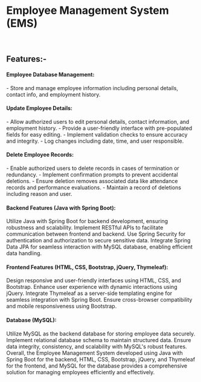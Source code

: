 <h1>Employee Management System (EMS)</h1>
<br>
<h2>Features:-</h2>
<h4>Employee Database Management:</h4>
- Store and manage employee information including personal details, contact info, and employment history.
<br>
<h4>Update Employee Details:</h4>
- Allow authorized users to edit personal details, contact information, and employment history.
- Provide a user-friendly interface with pre-populated fields for easy editing.
- Implement validation checks to ensure accuracy and integrity.
- Log changes including date, time, and user responsible.
<br>
<h4>Delete Employee Records:</h4>
- Enable authorized users to delete records in cases of termination or redundancy.
- Implement confirmation prompts to prevent accidental deletions.
- Ensure deletion removes associated data like attendance records and performance evaluations.
- Maintain a record of deletions including reason and user.
<br>

<h4>Backend Features (Java with Spring Boot):</h4>

Utilize Java with Spring Boot for backend development, ensuring robustness and scalability.
Implement RESTful APIs to facilitate communication between frontend and backend.
Use Spring Security for authentication and authorization to secure sensitive data.
Integrate Spring Data JPA for seamless interaction with MySQL database, enabling efficient data handling.
<br>
<h4>Frontend Features (HTML, CSS, Bootstrap, jQuery, Thymeleaf):</h4>

Design responsive and user-friendly interfaces using HTML, CSS, and Bootstrap.
Enhance user experience with dynamic interactions using jQuery.
Integrate Thymeleaf as a server-side templating engine for seamless integration with Spring Boot.
Ensure cross-browser compatibility and mobile responsiveness using Bootstrap.
<br>
<h4>Database (MySQL):</h4>

Utilize MySQL as the backend database for storing employee data securely.
Implement relational database schema to maintain structured data.
Ensure data integrity, consistency, and scalability with MySQL's robust features.
Overall, the Employee Management System developed using Java with Spring Boot for the backend, HTML, CSS, Bootstrap, jQuery, 
and Thymeleaf for the frontend, and MySQL for the database provides a comprehensive solution for managing employees efficiently and effectively.



